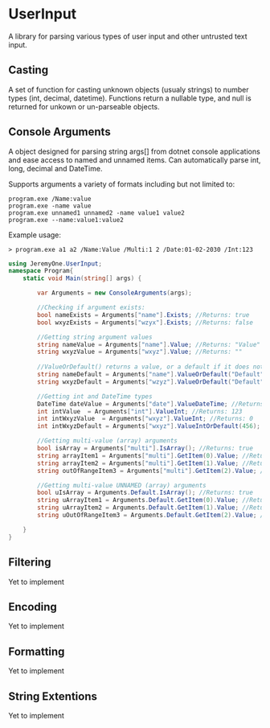﻿# UserInput

A library for parsing various types of user input and other untrusted text input.

## Casting
A set of function for casting unknown objects (usualy strings) to number types (int, decimal, datetime). Functions return a nullable type, and null is returned for unkown or un-parseable objects.

## Console Arguments
A object designed for parsing string args[] from dotnet console applications and ease access to named and unnamed items. Can automatically parse int, long, decimal and DateTime.

Supports arguments a variety of formats including but not limited to:
```
program.exe /Name:value
program.exe -name value
program.exe unnamed1 unnamed2 -name value1 value2
program.exe --name:value1:value2

```
Example usage:
```
> program.exe a1 a2 /Name:Value /Multi:1 2 /Date:01-02-2030 /Int:123
```

```c#
using JeremyOne.UserInput;
namespace Program{
    static void Main(string[] args) {

        var Arguments = new ConsoleArguments(args);

        //Checking if argument exists:
        bool nameExists = Arguments["name"].Exists; //Returns: true
        bool wxyzExists = Arguments["wzyx"].Exists; //Returns: false

        //Getting string argument values
        string nameValue = Arguments["name"].Value; //Returns: "Value"
        string wxyzValue = Arguments["wxyz"].Value; //Returns: ""
 
        //ValueOrDefault() returns a value, or a default if it does not exist
        string nameDefault = Arguments["name"].ValueOrDefault("Default"); //Returns: "Value"
        string wxyzDefault = Arguments["wzyz"].ValueOrDefault("Default"); //Returns: "Default"

        //Getting int and DateTime types
        DateTime dateValue = Arguments["date"].ValueDateTime; //Returns: 01/02/2016 00:00:00
        int intValue  = Arguments["int"].ValueInt; //Returns: 123
        int intWxyzValue  = Arguments["wxyz"].ValueInt; //Returns: 0
        int intWxyzDefault = Arguments["wxyz"].ValueIntOrDefault(456); //Returns 456

        //Getting multi-value (array) arguments
        bool isArray = Arguments["multi"].IsArray(); //Returns: true
        string arrayItem1 = Arguments["multi"].GetItem(0).Value; //Returns: "a1"
        string arrayItem2 = Arguments["multi"].GetItem(1).Value; //Returns: "a2"
        string outOfRangeItem3 = Arguments["multi"].GetItem(2).Value; //Returns: ""

        //Getting multi-value UNNAMED (array) arguments
        bool uIsArray = Arguments.Default.IsArray(); //Returns: true
        string uArrayItem1 = Arguments.Default.GetItem(0).Value; //Returns: "a1"
        string uArrayItem2 = Arguments.Default.GetItem(1).Value; //Returns: "a2"
        string uOutOfRangeItem3 = Arguments.Default.GetItem(2).Value; //Returns: ""

    }
}
```

## Filtering
Yet to implement

## Encoding
Yet to implement

## Formatting
Yet to implement

## String Extentions
Yet to implement